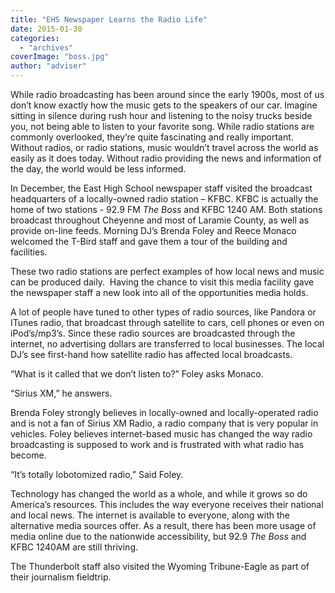 ```yaml
---
title: "EHS Newspaper Learns the Radio Life"
date: 2015-01-30
categories: 
  - "archives"
coverImage: "boss.jpg"
author: "adviser"
---
```


While radio broadcasting has been around since the early 1900s, most of us don’t know exactly how the music gets to the speakers of our car. Imagine sitting in silence during rush hour and listening to the noisy trucks beside you, not being able to listen to your favorite song. While radio stations are commonly overlooked, they’re quite fascinating and really important. Without radios, or radio stations, music wouldn’t travel across the world as easily as it does today. Without radio providing the news and information of the day, the world would be less informed.

In December, the East High School newspaper staff visited the broadcast headquarters of a locally-owned radio station – KFBC. KFBC is actually the home of two stations - 92.9 FM _The Boss_ and KFBC 1240 AM. Both stations broadcast throughout Cheyenne and most of Laramie County, as well as provide on-line feeds. Morning DJ’s Brenda Foley and Reece Monaco welcomed the T-Bird staff and gave them a tour of the building and facilities.

These two radio stations are perfect examples of how local news and music can be produced daily.  Having the chance to visit this media facility gave the newspaper staff a new look into all of the opportunities media holds.

A lot of people have tuned to other types of radio sources, like Pandora or ITunes radio, that broadcast through satellite to cars, cell phones or even on iPod’s/mp3’s. Since these radio sources are broadcasted through the internet, no advertising dollars are transferred to local businesses. The local DJ’s see first-hand how satellite radio has affected local broadcasts.

“What is it called that we don’t listen to?” Foley asks Monaco.

“Sirius XM,” he answers.

Brenda Foley strongly believes in locally-owned and locally-operated radio and is not a fan of Sirius XM Radio, a radio company that is very popular in vehicles. Foley believes internet-based music has changed the way radio broadcasting is supposed to work and is frustrated with what radio has become.

“It’s totally lobotomized radio,” Said Foley.

Technology has changed the world as a whole, and while it grows so do America’s resources. This includes the way everyone receives their national and local news. The internet is available to everyone, along with the alternative media sources offer. As a result, there has been more usage of media online due to the nationwide accessibility, but 92.9 _The Boss_ and KFBC 1240AM are still thriving.

The Thunderbolt staff also visited the Wyoming Tribune-Eagle as part of their journalism fieldtrip.
